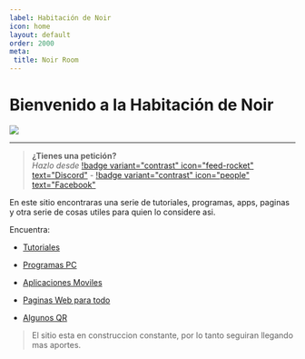 ```yaml
---
label: Habitación de Noir
icon: home
layout: default
order: 2000
meta:
 title: Noir Room
---
```

# Bienvenido a la Habitación de Noir

![](https://i.postimg.cc/mgmrmWLT/NOIR-ROOM.png)

---

> **¿Tienes una petición?**       
> *Hazlo desde* [!badge variant="contrast" icon="feed-rocket" text="Discord"](https://discord.gg/hVKeY3uEru) - [!badge variant="contrast" icon="people" text="Facebook"](https://www.facebook.com/dex.noir.room)

En este sitio encontraras una serie de tutoriales, programas, apps, paginas y otra serie de cosas utiles para quien lo considere asi.

Encuentra:

- [Tutoriales](https://noiroom.dexspidey.workers.dev/tutoriales/)

- [Programas PC](https://noiroom.dexspidey.workers.dev/aplicaciones/escritorio/)

- [Aplicaciones Moviles](https://noiroom.dexspidey.workers.dev/aplicaciones/movil/)

- [Paginas Web para todo](https://noiroom.dexspidey.workers.dev/paginas/)

- [Algunos QR](https://noiroom.dexspidey.workers.dev/otrosqr/)

> El sitio esta en construccion constante, por lo tanto seguiran llegando mas aportes.
